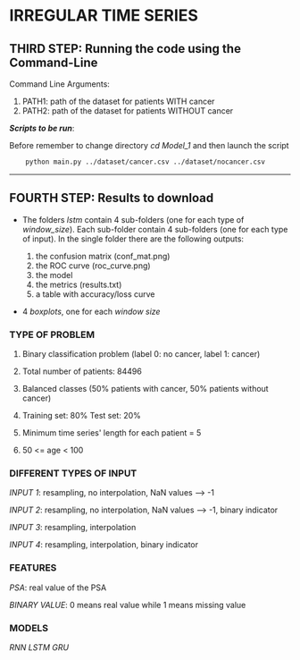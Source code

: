 # IRREGULAR TIME SERIES
## THIRD STEP: Running the code using the Command-Line
Command Line Arguments:
1. PATH1: path of the dataset for patients WITH cancer 
2. PATH2: path of the dataset for patients WITHOUT cancer

***Scripts to be run***:

Before remember to change directory *cd Model_1* and then launch the script
```bash
    python main.py ../dataset/cancer.csv ../dataset/nocancer.csv 
```
***
## FOURTH STEP: Results to download
* The folders *lstm* contain 4 sub-folders (one for each type of *window_size*). 
Each sub-folder contain 4 sub-folders (one for each type of input).
In the single folder there are the following outputs:
  1. the confusion matrix (conf_mat.png)
  2. the ROC curve (roc_curve.png)
  3. the model 
  4. the metrics (results.txt)
  5. a table with accuracy/loss curve

* 4 *boxplots*, one for each *window size* 

### TYPE OF PROBLEM

1. Binary classification problem (label 0: no cancer, label 1: cancer)

2. Total number of patients: 84496

3. Balanced classes (50% patients with cancer, 50% patients without cancer)


4. Training set: 80% Test set: 20% 


5. Minimum time series' length for each patient = 5


6. 50 <= age < 100


### DIFFERENT TYPES OF INPUT
*INPUT 1*: resampling, no interpolation, NaN values --> -1

*INPUT 2*: resampling, no interpolation, NaN values --> -1, binary indicator

*INPUT 3*: resampling, interpolation

*INPUT 4*: resampling, interpolation, binary indicator

### FEATURES
*PSA*: real value of the PSA

*BINARY VALUE*: 0 means real value while 1 means missing value


### MODELS

*RNN*
*LSTM*
*GRU*



